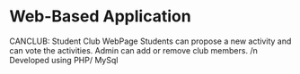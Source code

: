 # Web-Based Application
CANCLUB: Student Club WebPage
Students can propose a new activity and can vote the activities. Admin can add or remove club members. /n
Developed using PHP/ MySql
